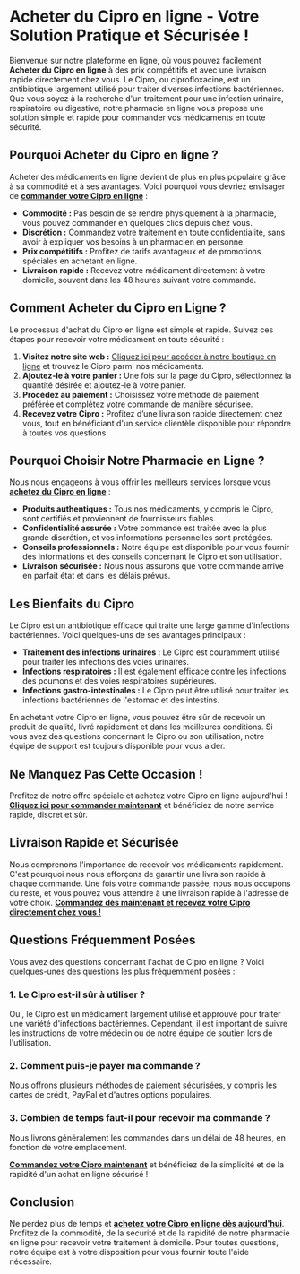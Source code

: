 # Acheter du Cipro en ligne - Votre Solution Pratique et Sécurisée !

Bienvenue sur notre plateforme en ligne, où vous pouvez facilement **Acheter du Cipro en ligne** à des prix compétitifs et avec une livraison rapide directement chez vous. Le Cipro, ou ciprofloxacine, est un antibiotique largement utilisé pour traiter diverses infections bactériennes. Que vous soyez à la recherche d'un traitement pour une infection urinaire, respiratoire ou digestive, notre pharmacie en ligne vous propose une solution simple et rapide pour commander vos médicaments en toute sécurité.

## Pourquoi Acheter du Cipro en ligne ?

Acheter des médicaments en ligne devient de plus en plus populaire grâce à sa commodité et à ses avantages. Voici pourquoi vous devriez envisager de **[commander votre Cipro en ligne](https://tinyurl.com/ciprobestprice)** :

- **Commodité :** Pas besoin de se rendre physiquement à la pharmacie, vous pouvez commander en quelques clics depuis chez vous.
- **Discrétion :** Commandez votre traitement en toute confidentialité, sans avoir à expliquer vos besoins à un pharmacien en personne.
- **Prix compétitifs :** Profitez de tarifs avantageux et de promotions spéciales en achetant en ligne.
- **Livraison rapide :** Recevez votre médicament directement à votre domicile, souvent dans les 48 heures suivant votre commande.

## Comment Acheter du Cipro en Ligne ?

Le processus d'achat du Cipro en ligne est simple et rapide. Suivez ces étapes pour recevoir votre médicament en toute sécurité :

1. **Visitez notre site web :** [Cliquez ici pour accéder à notre boutique en ligne](https://tinyurl.com/ciprobestprice) et trouvez le Cipro parmi nos médicaments.
2. **Ajoutez-le à votre panier :** Une fois sur la page du Cipro, sélectionnez la quantité désirée et ajoutez-le à votre panier.
3. **Procédez au paiement :** Choisissez votre méthode de paiement préférée et complétez votre commande de manière sécurisée.
4. **Recevez votre Cipro :** Profitez d’une livraison rapide directement chez vous, tout en bénéficiant d'un service clientèle disponible pour répondre à toutes vos questions.

## Pourquoi Choisir Notre Pharmacie en Ligne ?

Nous nous engageons à vous offrir les meilleurs services lorsque vous **[achetez du Cipro en ligne](https://tinyurl.com/ciprobestprice)** :

- **Produits authentiques :** Tous nos médicaments, y compris le Cipro, sont certifiés et proviennent de fournisseurs fiables.
- **Confidentialité assurée :** Votre commande est traitée avec la plus grande discrétion, et vos informations personnelles sont protégées.
- **Conseils professionnels :** Notre équipe est disponible pour vous fournir des informations et des conseils concernant le Cipro et son utilisation.
- **Livraison sécurisée :** Nous nous assurons que votre commande arrive en parfait état et dans les délais prévus.

## Les Bienfaits du Cipro

Le Cipro est un antibiotique efficace qui traite une large gamme d'infections bactériennes. Voici quelques-uns de ses avantages principaux :

- **Traitement des infections urinaires :** Le Cipro est couramment utilisé pour traiter les infections des voies urinaires.
- **Infections respiratoires :** Il est également efficace contre les infections des poumons et des voies respiratoires supérieures.
- **Infections gastro-intestinales :** Le Cipro peut être utilisé pour traiter les infections bactériennes de l'estomac et des intestins.

En achetant votre Cipro en ligne, vous pouvez être sûr de recevoir un produit de qualité, livré rapidement et dans les meilleures conditions. Si vous avez des questions concernant le Cipro ou son utilisation, notre équipe de support est toujours disponible pour vous aider.

## Ne Manquez Pas Cette Occasion !

Profitez de notre offre spéciale et achetez votre Cipro en ligne aujourd'hui ! **[Cliquez ici pour commander maintenant](https://tinyurl.com/ciprobestprice)** et bénéficiez de notre service rapide, discret et sûr.

## Livraison Rapide et Sécurisée

Nous comprenons l'importance de recevoir vos médicaments rapidement. C'est pourquoi nous nous efforçons de garantir une livraison rapide à chaque commande. Une fois votre commande passée, nous nous occupons du reste, et vous pouvez vous attendre à une livraison rapide à l'adresse de votre choix. **[Commandez dès maintenant et recevez votre Cipro directement chez vous !](https://tinyurl.com/ciprobestprice)**

## Questions Fréquemment Posées

Vous avez des questions concernant l'achat de Cipro en ligne ? Voici quelques-unes des questions les plus fréquemment posées :

### 1. Le Cipro est-il sûr à utiliser ?

Oui, le Cipro est un médicament largement utilisé et approuvé pour traiter une variété d'infections bactériennes. Cependant, il est important de suivre les instructions de votre médecin ou de notre équipe de soutien lors de l'utilisation.

### 2. Comment puis-je payer ma commande ?

Nous offrons plusieurs méthodes de paiement sécurisées, y compris les cartes de crédit, PayPal et d'autres options populaires.

### 3. Combien de temps faut-il pour recevoir ma commande ?

Nous livrons généralement les commandes dans un délai de 48 heures, en fonction de votre emplacement.

**[Commandez votre Cipro maintenant](https://tinyurl.com/ciprobestprice)** et bénéficiez de la simplicité et de la rapidité d'un achat en ligne sécurisé !

## Conclusion

Ne perdez plus de temps et **[achetez votre Cipro en ligne dès aujourd'hui](https://tinyurl.com/ciprobestprice)**. Profitez de la commodité, de la sécurité et de la rapidité de notre pharmacie en ligne pour recevoir votre traitement à domicile. Pour toutes questions, notre équipe est à votre disposition pour vous fournir toute l'aide nécessaire.
